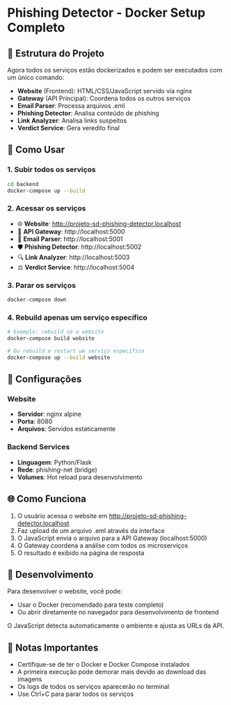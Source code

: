 # Phishing Detector - Docker Setup Completo

## 📁 Estrutura do Projeto

Agora todos os serviços estão dockerizados e podem ser executados com um único comando:

- **Website** (Frontend): HTML/CSS/JavaScript servido via nginx
- **Gateway** (API Principal): Coordena todos os outros serviços  
- **Email Parser**: Processa arquivos .eml
- **Phishing Detector**: Analisa conteúdo de phishing
- **Link Analyzer**: Analisa links suspeitos
- **Verdict Service**: Gera veredito final

## 🚀 Como Usar

### 1. Subir todos os serviços

```bash
cd backend
docker-compose up --build
```

### 2. Acessar os serviços

- 🌐 **Website**: http://projeto-sd-phishing-detector.localhost
- 🔗 **API Gateway**: http://localhost:5000
- 📧 **Email Parser**: http://localhost:5001
- 🛡️ **Phishing Detector**: http://localhost:5002
- 🔍 **Link Analyzer**: http://localhost:5003
- ⚖️ **Verdict Service**: http://localhost:5004

### 3. Parar os serviços

```bash
docker-compose down
```

### 4. Rebuild apenas um serviço específico

```bash
# Exemplo: rebuild só o website
docker-compose build website

# Ou rebuild e restart um serviço específico
docker-compose up --build website
```

## 🔧 Configurações

### Website
- **Servidor**: nginx alpine
- **Porta**: 8080
- **Arquivos**: Servidos estaticamente

### Backend Services
- **Linguagem**: Python/Flask
- **Rede**: phishing-net (bridge)
- **Volumes**: Hot reload para desenvolvimento

## 🌐 Como Funciona

1. O usuário acessa o website em http://projeto-sd-phishing-detector.localhost
2. Faz upload de um arquivo .eml através da interface
3. O JavaScript envia o arquivo para a API Gateway (localhost:5000)
4. O Gateway coordena a análise com todos os microserviços
5. O resultado é exibido na página de resposta

## 🔄 Desenvolvimento

Para desenvolver o website, você pode:
- Usar o Docker (recomendado para teste completo)
- Ou abrir diretamente no navegador para desenvolvimento de frontend

O JavaScript detecta automaticamente o ambiente e ajusta as URLs da API.

## 📝 Notas Importantes

- Certifique-se de ter o Docker e Docker Compose instalados
- A primeira execução pode demorar mais devido ao download das imagens
- Os logs de todos os serviços aparecerão no terminal
- Use Ctrl+C para parar todos os serviços
